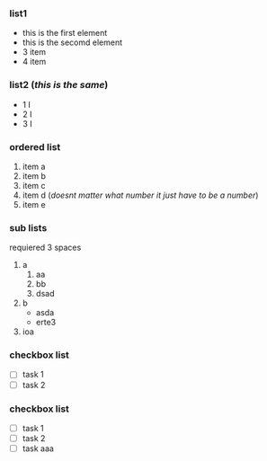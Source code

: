### list1
- this is the first element
- this is the secomd element
- 3 item
- 4 item

### list2 (_this is the same_)
+ 1 I
+ 2 I
+ 3 I

### ordered list

1. item a
2. item b
3. item c
456. item d (*doesnt matter what number it just have to be a number*)
26. item e

### sub lists
requiered 3 spaces

1. a
   1. aa
   2. bb
   3. dsad
2. b
   - asda
   - erte3
3. ioa

### checkbox list
 - [ ] task 1
 - [ ] task 2
 
### checkbox list
 * [ ] task 1
 * [ ] task 2
 * [ ] task aaa

